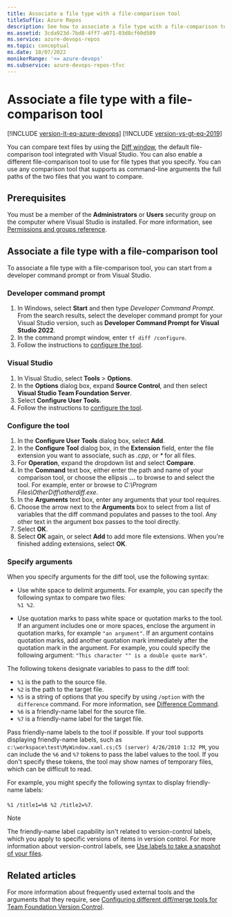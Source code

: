 ```yaml
---
title: Associate a file type with a file-comparison tool
titleSuffix: Azure Repos
description: See how to associate a file type with a file-comparison tool, and how to specify arguments for the tool.
ms.assetid: 3cda923d-7bd8-4ff7-a071-03d8cf60d509
ms.service: azure-devops-repos
ms.topic: conceptual
ms.date: 10/07/2022
monikerRange: '<= azure-devops'
ms.subservice: azure-devops-repos-tfvc
---
```



# Associate a file type with a file-comparison tool

[!INCLUDE [version-lt-eq-azure-devops](../../includes/version-lt-eq-azure-devops.md)]
[!INCLUDE [version-vs-gt-eq-2019](../../includes/version-vs-gt-eq-2019.md)]

You can compare text files by using the [Diff window](compare-files.md), the default file-comparison tool integrated with Visual Studio. You can also enable a different file-comparison tool to use for file types that you specify. You can use any comparison tool that supports as command-line arguments the full paths of the two files that you want to compare.

## Prerequisites

You must be a member of the **Administrators** or **Users** security group on the computer where Visual Studio is installed. For more information, see [Permissions and groups reference](../../organizations/security/permissions.md).

## Associate a file type with a file-comparison tool

To associate a file type with a file-comparison tool, you can start from a developer command prompt or from Visual Studio.

### Developer command prompt

1. In Windows, select **Start** and then type *Developer Command Prompt*. From the search results, select the developer command prompt for your Visual Studio version, such as **Developer Command Prompt for Visual Studio 2022**.
1. In the command prompt window, enter `tf diff /configure`.
1. Follow the instructions to [configure the tool](#configure-the-tool).

### Visual Studio

1. In Visual Studio, select **Tools** > **Options**.
1. In the **Options** dialog box, expand **Source Control**, and then select **Visual Studio Team Foundation Server**.
1. Select **Configure User Tools**.
1. Follow the instructions to [configure the tool](#configure-the-tool).

### Configure the tool

1. In the **Configure User Tools** dialog box, select **Add**.
1. In the **Configure Tool** dialog box, in the **Extension** field, enter the file extension you want to associate, such as *.cpp*, or *\** for all files.
1. For **Operation**, expand the dropdown list and select **Compare**.
1. In the **Command** text box, either enter the path and name of your comparison tool, or choose the ellipsis **...** to browse to and select the tool. For example, enter or browse to *C:\\Program Files\\OtherDiff\\otherdiff.exe*.
1. In the **Arguments** text box, enter any arguments that your tool requires.
1. Choose the arrow next to the **Arguments** box to select from a list of variables that the diff command populates and passes to the tool. Any other text in the argument box passes to the tool directly.
1. Select **OK**.
1. Select **OK** again, or select **Add** to add more file extensions. When you're finished adding extensions, select **OK**.

### Specify arguments

When you specify arguments for the diff tool, use the following syntax:

- Use white space to delimit arguments. For example, you can specify the following syntax to compare two files:<br>`%1 %2`.

- Use quotation marks to pass white space or quotation marks to the tool. If an argument includes one or more spaces, enclose the argument in quotation marks, for example `"an argument"`. If an argument contains quotation marks, add another quotation mark immediately after the quotation mark in the argument. For example, you could specify the following argument: `"This character "" is a double quote mark"`.

The following tokens designate variables to pass to the diff tool:

- `%1` is the path to the source file.
- `%2` is the path to the target file.
- `%5` is a string of options that you specify by using `/option` with the `difference` command. For more information, see [Difference Command](difference-command.md).
- `%6` is a friendly-name label for the source file.
- `%7` is a friendly-name label for the target file.

Pass friendly-name labels to the tool if possible. If your tool supports displaying friendly-name labels, such as `c:\workspace\test\MyWindow.xaml.cs;C5 (server) 4/26/2010 1:32 PM`, you can include the `%6` and `%7` tokens to pass the label values to the tool. If you don't specify these tokens, the tool may show names of temporary files, which can be difficult to read.

For example, you might specify the following syntax to display friendly-name labels:<br><br>`%1 /title1=%6 %2 /title2=%7`.

> [!NOTE]
> The friendly-name label capability isn't related to version-control labels, which you apply to specific versions of items in version control. For more information about version-control labels, see [Use labels to take a snapshot of your files](use-labels-take-snapshot-your-files.md).

## Related articles

For more information about frequently used external tools and the arguments that they require, see [Configuring different diff/merge tools for Team Foundation Version Control](https://devblogs.microsoft.com/buckh/configuring-different-diffmerge-tools-for-team-foundation-version-control/).

